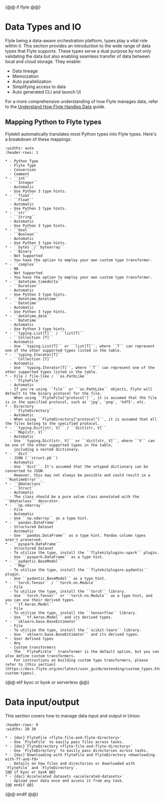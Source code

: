 {@@ if flyte @@}

# Data Types and IO

Flyte being a data-aware orchestration platform, types play a vital role within it.
This section provides an introduction to the wide range of data types that Flyte supports.
These types serve a dual purpose by not only validating the data but also enabling seamless
transfer of data between local and cloud storage.
They enable:

- Data lineage
- Memoization
- Auto parallelization
- Simplifying access to data
- Auto generated CLI and launch UI

For a more comprehensive understanding of how Flyte manages data, refer to the [Understand How Flyte Handles Data](https://docs.flyte.org/en/latest/user_guide/concepts/main_concepts/data_management.html#divedeep-data-management) guide.

## Mapping Python to Flyte types

Flytekit automatically translates most Python types into Flyte types.
Here's a breakdown of these mappings:

```{list-table}
:widths: auto
:header-rows: 1

* - Python Type
  - Flyte Type
  - Conversion
  - Comment
* - ``int``
  - ``Integer``
  - Automatic
  - Use Python 3 type hints.
* - ``float``
  - ``Float``
  - Automatic
  - Use Python 3 type hints.
* - ``str``
  - ``String``
  - Automatic
  - Use Python 3 type hints.
* - ``bool``
  - ``Boolean``
  - Automatic
  - Use Python 3 type hints.
* - ``bytes``/``bytearray``
  - ``Binary``
  - Not Supported
  - You have the option to employ your own custom type transformer.
* - ``complex``
  - NA
  - Not Supported
  - You have the option to employ your own custom type transformer.
* - ``datetime.timedelta``
  - ``Duration``
  - Automatic
  - Use Python 3 type hints.
* - ``datetime.datetime``
  - ``Datetime``
  - Automatic
  - Use Python 3 type hints.
* - ``datetime.date``
  - ``Datetime``
  - Automatic
  - Use Python 3 type hints.
* - ``typing.List[T]`` / ``list[T]``
  - ``Collection [T]``
  - Automatic
  - Use ``typing.List[T]`` or ``list[T]``, where ``T`` can represent one of the other supported types listed in the table.
* - ``typing.Iterator[T]``
  - ``Collection [T]``
  - Automatic
  - Use ``typing.Iterator[T]``, where ``T`` can represent one of the other supported types listed in the table.
* - File / file-like / ``os.PathLike``
  - ``FlyteFile``
  - Automatic
  - If you're using ``file`` or ``os.PathLike`` objects, Flyte will default to the binary protocol for the file.
    When using ``FlyteFile["protocol"]``, it is assumed that the file is in the specified protocol, such as 'jpg', 'png', 'hdf5', etc.
* - Directory
  - ``FlyteDirectory``
  - Automatic
  - When using ``FlyteDirectory["protocol"]``, it is assumed that all the files belong to the specified protocol.
* - ``typing.Dict[str, V]`` / ``dict[str, V]``
  - ``Map[str, V]``
  - Automatic
  - Use ``typing.Dict[str, V]`` or ``dict[str, V]``, where ``V`` can be one of the other supported types in the table,
    including a nested dictionary.
* - ``dict``
  - JSON (``struct.pb``)
  - Automatic
  - Use ``dict``. It's assumed that the untyped dictionary can be converted to JSON.
    However, this may not always be possible and could result in a ``RuntimeError``.
* - ``@dataclass``
  - ``Struct``
  - Automatic
  - The class should be a pure value class annotated with the ``@dataclass`` decorator.
* - ``np.ndarray``
  - File
  - Automatic
  - Use ``np.ndarray`` as a type hint.
* - ``pandas.DataFrame``
  - Structured Dataset
  - Automatic
  - Use ``pandas.DataFrame`` as a type hint. Pandas column types aren't preserved.
* - ``pyspark.DataFrame``
  - Structured Dataset
  - To utilize the type, install the ``flytekitplugins-spark`` plugin.
  - Use ``pyspark.DataFrame`` as a type hint.
* - ``pydantic.BaseModel``
  - ``Map``
  - To utilize the type, install the ``flytekitplugins-pydantic`` plugin.
  - Use ``pydantic.BaseModel`` as a type hint.
* - ``torch.Tensor`` / ``torch.nn.Module``
  - File
  - To utilize the type, install the ``torch`` library.
  - Use ``torch.Tensor`` or ``torch.nn.Module`` as a type hint, and you can use their derived types.
* - ``tf.keras.Model``
  - File
  - To utilize the type, install the ``tensorflow`` library.
  - Use ``tf.keras.Model`` and its derived types.
* - ``sklearn.base.BaseEstimator``
  - File
  - To utilize the type, install the ``scikit-learn`` library.
  - Use ``sklearn.base.BaseEstimator`` and its derived types.
* - User defined types
  - Any
  - Custom transformers
  - The ``FlytePickle`` transformer is the default option, but you can also define custom transformers.
    For instructions on building custom type transformers, please refer to [this section](https://docs.flyte.org/en/latest/user_guide/extending/custom_types.html#advanced-custom-types).
```

{@@ elif byoc or byok or serverless @@}

# Data input/output

This section covers how to manage data input and output in Union.

```{list-table}
:header-rows: 0
:widths: 20 30

* - {doc}`FlyteFile <flyte-file-and-flyte-directory>`
  - Use `FlyteFile` to easily pass files across tasks.
* - {doc}`FlyteDirectory <flyte-file-and-flyte-directory>`
  - Use `FlyteDirectory` to easily pass directories across tasks.
* - {doc}`Downloading with FlyteFile and FlyteDirectory <downloading-with-ff-and-fd>`
  - Details on how files and directories or downloaded with `FlyteFile` and `FlyteDirectory`.
{@@ if byoc or byok @@}
* - {doc}`Accelerated datasets <accelerated-datasets>`
  - Upload your data once and access it from any task.
{@@ endif @@}
```

{@@ endif @@}
